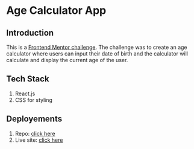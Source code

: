 # Age Calculator App

## Introduction

This is a [Frontend Mentor challenge](https://www.frontendmentor.io/challenges/age-calculator-app-dF9DFFpj-Q). The challenge was to create an age calculator where users can input their date of birth and the calculator will calculate and display the current age of the user.

## Tech Stack
1) React.js
2) CSS for styling

## Deployements
1) Repo: [click here](https://github.com/swagthehooman/Age_calculator_FM)
2) Live site: [click here](https://age-calculator-by-swagnik.netlify.app/)
